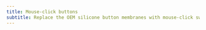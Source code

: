```yaml
---
title: Mouse-click buttons
subtitle: Replace the OEM silicone button membranes with mouse-click switches for a different feel.
---
```

